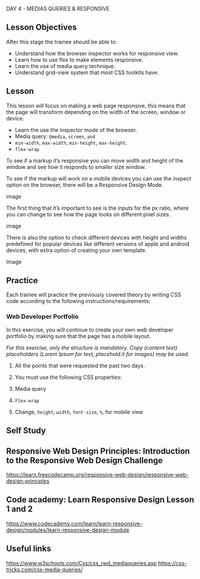 DAY 4 - MEDIAS QUERIES & RESPONSIVE

## Lesson Objectives

After this stage the trainee should be able to:

+ Understand how the browser inspector works for responsive view.
+ Learn how to use flex to make elements responsive.
+ Learn the use of media query technique.
+ Understand grid-view system that most CSS toolkits have.

 ## Lesson

This lesson will focus on making a web page responsive, this means that the page will transform depending on the width of the screen, window or device.

+ Learn the use the inspector mode of the browser.
+ Media query: `@media`, `screen`, `and`
+ `min-width`, `max-width`, `min-height`, `max-height`.
+ `flex-wrap`

To see if a markup it’s responsive you can move width and height of the window and see how it responds to smaller size window.

To see if the markup will work on a mobile devices you can use the inspect option on the browser, there will be a Responsive Design Mode.

image

The first thing that it’s important to see is the inputs for the px ratio, where you can change to see how the page looks on different pixel sizes.

image

There is also the option to check different devices with height and widths predefined for popular devices like different versions of apple and android devices, with extra option of creating your own template.

Image

## Practice

Each trainee will practice the previously covered theory by writing CSS code according to the following instructions/requirements:


### Web Developer Portfolio

In this exercise, you will continue to create your own web developer portfolio by making sure that the page has a mobile layout.

*For this exercise, only the structure is mandatory. Copy (content text) placeholders (Lorem Ipsum for text, placehold.it for images) may be used.*

1. All the points that were requested the past two days.

2. You must use the following CSS properties:
  1. Media query
  2. `Flex-wrap`
  3. Change, `height`, `width`, `font-size`, `%`, for mobile view

## Self Study

## Responsive Web Design Principles: Introduction to the Responsive Web Design Challenge
https://learn.freecodecamp.org/responsive-web-design/responsive-web-design-principles

## Code academy: Learn Responsive Design Lesson 1 and 2
https://www.codecademy.com/learn/learn-responsive-design/modules/learn-responsive-design-module
## Useful links

https://www.w3schools.com/Css/css_rwd_mediaqueries.asp
https://css-tricks.com/css-media-queries/
